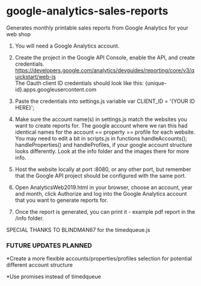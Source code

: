 # google-analytics-sales-reports
Generates monthly printable sales reports from Google Analytics for your web shop

1. You will need a Google Analytics account.

2. Create the project in the Google API Console, enable the API, and create credentials.  
https://developers.google.com/analytics/devguides/reporting/core/v3/quickstart/web-js  
The Oauth client ID credentials should look like this: {unique-id}.apps.googleusercontent.com

3. Paste the credentials into settings.js variable var CLIENT_ID = '{YOUR ID HERE}';

4. Make sure the account name(s) in settings.js match the websites you want to create reports for.
The google account where we ran this had identical names for the account == property == profile for each website.
You may need to edit a bit in scripts.js in functions handleAccounts(); handleProperties() and handleProfiles, if your google account structure looks differently.
Look at the info folder and the images there for more info.

5. Host the website locally at port :8080, or any other port, but remember that the Google API project should be configured with the same port.

6. Open AnalyticsWeb2019.html in your browser, choose an account, year and month, click Authorize and log into the Google Analytics account that you want to generate reports for.

7. Once the report is generated, you can print it - example pdf report in the /info folder.

SPECIAL THANKS TO BLINDMAN67 for the timedqueue.js

### FUTURE UPDATES PLANNED ###

*Create a more flexible accounts/properties/profiles selection for potential different account structure

*Use promises instead of timedqueue
